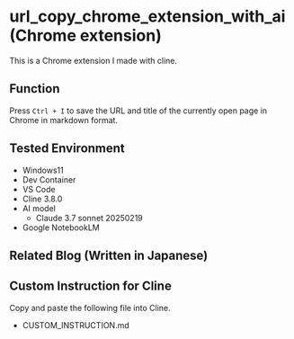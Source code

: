 # url_copy_chrome_extension_with_ai (Chrome extension)

This is a Chrome extension I made with cline.

## Function

Press `Ctrl + I` to save the URL and title of the currently open page in Chrome in markdown format.

## Tested Environment

- Windows11
- Dev Container
-  VS Code
- Cline 3.8.0
- AI model
  - Claude 3.7 sonnet 20250219
- Google NotebookLM

## Related Blog (Written in Japanese)



## Custom Instruction for Cline

Copy and paste the following file into Cline.

- CUSTOM_INSTRUCTION.md